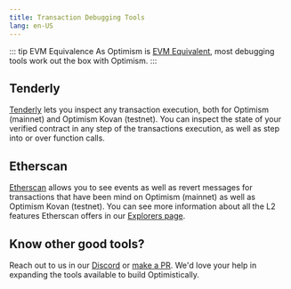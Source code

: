 ```yaml
---
title: Transaction Debugging Tools
lang: en-US
---
```


::: tip EVM Equivalence
As Optimism is [EVM Equivalent](https://medium.com/ethereum-optimism/introducing-evm-equivalence-5c2021deb306), most debugging tools work out the box with Optimism.
:::

## Tenderly

[Tenderly](https://tenderly.co/) lets you inspect any transaction execution, both for Optimism (mainnet) and Optimism Kovan (testnet). You can inspect the state of your verified contract in any step of the transactions execution, as well as step into or over function calls. 

## Etherscan

[Etherscan](https://optimistic.etherscan.io) allows you to see events as well as revert messages for transactions that have been mind on Optimism (mainnet) as well as Optimism Kovan (testnet). You can see more information about all the L2 features Etherscan offers in our [Explorers page](./explorers.md).

## Know other good tools?

Reach out to us in our [Discord](https://discord.optimism.io) or [make a PR](https://github.com/ethereum-optimism/community-hub/pulls). We'd love your help in expanding the tools available to build Optimistically. 
